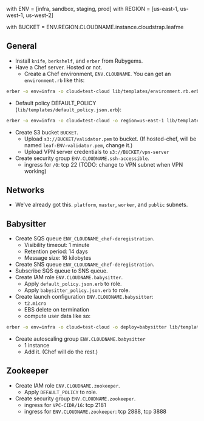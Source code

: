 with ENV = [infra, sandbox, staging, prod]
with REGION = [us-east-1, us-west-1, us-west-2]

with BUCKET = ENV.REGION.CLOUDNAME.instance.cloudstrap.leafme

## General
- Install `knife`, `berkshelf`, and `erber` from Rubygems.
- Have a Chef server. Hosted or not.
  - Create a Chef environment, `ENV.CLOUDNAME`. You can get an `environment.rb` like this:
```bash
erber -o env=infra -o cloud=test-cloud lib/templates/environment.rb.erb > environment.rb
```

- Default policy DEFAULT_POLICY (`lib/templates/default_policy.json.erb`):
```bash
erber -o env=infra -o cloud=test-cloud -o region=us-east-1 lib/templates/default_policy.json.erb
```

- Create S3 bucket `BUCKET`.
  - Upload `s3://BUCKET/validator.pem` to bucket. (If hosted-chef, will be named `leaf-ENV-validator.pem`, change it.)
  - Upload VPN server credentials to `s3://BUCKET/vpn-server`
- Create security group `ENV.CLOUDNAME.ssh-accessible`.
  - ingress for `/0`: tcp 22 (TODO: change to VPN subnet when VPN working)

## Networks
- We've already got this. `platform`, `master`, `worker`, and `public` subnets.

## Babysitter
- Create SQS queue `ENV_CLOUDNAME_chef-deregistration`.
  - Visibility timeout: 1 minute
  - Retention period: 14 days
  - Message size: 16 kilobytes
- Create SNS queue `ENV_CLOUDNAME_chef-deregistration`.
- Subscribe SQS queue to SNS queue.
- Create IAM role `ENV.CLOUDNAME.babysitter`.
  - Apply `default_policy.json.erb` to role.
  - Apply `babysitter_policy.json.erb` to role.
- Create launch configuration `ENV.CLOUDNAME.babysitter`:
  - `t2.micro`
  - EBS delete on termination
  - compute user data like so:
```bash
erber -o env=infra -o cloud=test-cloud -o deploy=babysitter lib/templates/cloud-init.bash.erb
```
- Create autoscaling group `ENV.CLOUDNAME.babysitter`
  - 1 instance
  - Add it. (Chef will do the rest.)

## Zookeeper
- Create IAM role `ENV.CLOUDNAME.zookeeper`.
  - Apply `DEFAULT_POLICY` to role.
- Create security group `ENV.CLOUDNAME.zookeeper`.
  - ingress for `VPC-CIDR/16`: tcp 2181
  - ingress for `ENV.CLOUDNAME.zookeeper`: tcp 2888, tcp 3888
